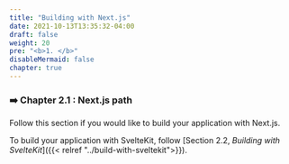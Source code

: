 ```yaml
---
title: "Building with Next.js"
date: 2021-10-13T13:35:32-04:00
draft: false
weight: 20
pre: "<b>1. </b>"
disableMermaid: false
chapter: true
---
```


### ➡️ Chapter 2.1 : Next.js path

Follow this section if you would like to build your application with Next.js. 

To build your application with SvelteKit, follow [Section 2.2, *Building with SvelteKit*]({{< relref "../build-with-sveltekit">}}).
